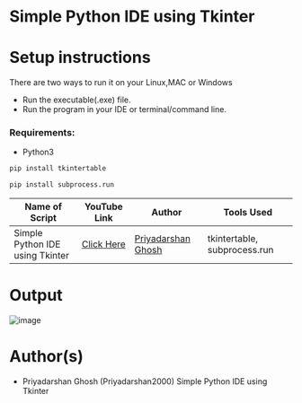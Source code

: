 # Simple Python IDE using Tkinter



# Setup instructions
There are two ways to run it on your Linux,MAC or Windows

- Run the executable(.exe) file.
- Run the program in your IDE or terminal/command line.

### Requirements:
- Python3

```bash
pip install tkintertable
```
```bash
pip install subprocess.run
```

| Name of Script | YouTube Link |  Author | Tools Used |
| --- | --- | --- | --- 
|Simple Python IDE using Tkinter| [Click Here](https://www.youtube.com/watch?v=-oGVdnelHv8)| [Priyadarshan Ghosh](https://github.com/Priyadarshan2000) | tkintertable, subprocess.run
# Output
![image](https://user-images.githubusercontent.com/62868878/112800376-32ae3c00-908d-11eb-96ac-38b7d1f2fb76.png)


# Author(s)

- Priyadarshan Ghosh (Priyadarshan2000)
Simple Python IDE using Tkinter
